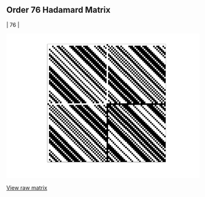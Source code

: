 ## Order 76 Hadamard Matrix

| 76 |

<img src="76.png" class="img-responsive" alt=""> 

[View raw matrix](order76.txt)

